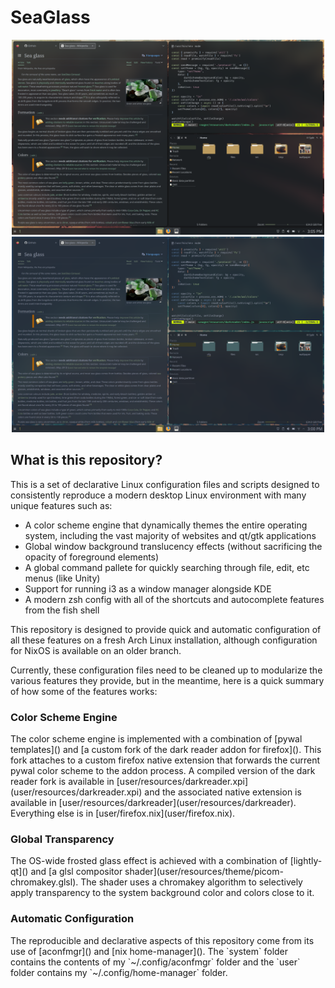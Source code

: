 SeaGlass
========


<p float="left" align="center">
<img src="docs/green.png" width="500">
<img src="docs/blue.png" width="500">
</p>

What is this repository?
------------------------

This is a set of declarative Linux configuration files and scripts designed to consistently reproduce a modern desktop Linux environment with many unique features such as:

 - A color scheme engine that dynamically themes the entire operating system, including the vast majority of websites and qt/gtk applications
 - Global window background translucency effects (without sacrificing the opacity of foreground elements)
 - A global command pallete for quickly searching through file, edit, etc menus (like Unity)
 - Support for running i3 as a window manager alongside KDE
 - A modern zsh config with all of the shortcuts and autocomplete features from the fish shell

 This repository is designed to provide quick and automatic configuration of all these features on a fresh Arch Linux installation, although configuration for NixOS is available on an older branch.

 Currently, these configuration files need to be cleaned up to modularize the various features they provide, but in the meantime, here is a quick summary of how some of the features works:

 <h3>Color Scheme Engine</h3>
 The color scheme engine is implemented with a combination of [pywal templates]() and [a custom fork of the dark reader addon for firefox](). This fork attaches to a custom firefox native extension that forwards the current pywal color scheme to the addon process. A compiled version of the dark reader fork is available in [user/resources/darkreader.xpi](user/resources/darkreader.xpi) and the associated native extension is available in [user/resources/darkreader](user/resources/darkreader). Everything else is in [user/firefox.nix](user/firefox.nix).

<h3>Global Transparency</h3>
The OS-wide frosted glass effect is achieved with a combination of [lightly-qt]() and [a glsl compositor shader](user/resources/theme/picom-chromakey.glsl). The shader uses a chromakey algorithm to selectively apply transparency to the system background color and colors close to it.

<h3>Automatic Configuration</h3>
The reproducible and declarative aspects of this repository come from its use of [aconfmgr]() and [nix home-manager](). The `system` folder contains the contents of my `~/.config/aconfmgr` folder and the `user` folder contains my `~/.config/home-manager` folder.